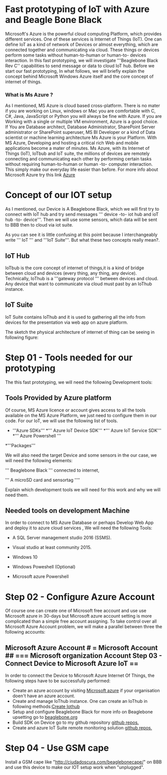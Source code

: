 # Fast prototyping of IoT with Azure and Beagle Bone Black 
Microsoft's Azure is the powerful cloud computing Platform, which provides different services. One of these services is Internet of Things (IoT). One can define IoT as a kind of network of Devices or  almost everything, which are connected together and communicating via cloud. These things or devices perform some tasks without human-to-human or human-to- devices interaction. In this fast prototyping, we will investigate '''Beaglebone Black Rev C'' capabilities to send message or data to cloud IoT hub.  Before we start our fast prototyping, In what follows, we will  briefly explain the concept behind Microsoft Windows Azure itself and the core concept of internet of things.
### What is Ms Azure ? 


As I mentioned, MS Azure is cloud based cross-platform. There is no mater if you are working on Linux, windows or Mac you are comfortable with C, C#, Java, JavaScript or Python you will always be fine with Azure. If you are  Working with a single or multiple VM environment, Azure is a good choice. If You are Database architect, Database  Administrator, SharePoint Server administrator or SharePoint superuser, MS BI Developer or a kind of Data scientist or machine learning architecture Ms Azure is your Platform. With MS Azure, Developing and hosting a critical rich Web and mobile  applications become a mater of minutes. Ms Azure, with its Internet of Things (IoT), IoTbub and IoT suite, the millions of devices are remotely connecting and communicating  each other by performing certain tasks without requiring  human-to-human or human -to- computer interaction. This simply make our everyday life easier than before. For more info about Microsoft Azure try this link [Azure](https://azure.microsoft.com/en-us/?v=17.14)

# Concept of our IOT setup 

As I mentioned, our Device is A Beaglebone Black, which we will first try to connect with IoT hub and try send messages ''' device -to- iot hub and ioT hub -to- device'''. Then we will use some sensors, which data will be sent to BBB then to cloud via iot suite.

As you can see it is little confusing  at this point because I interchangeably write ''' IoT ''' and  '''IoT Suite'''. But what these two  concepts really mean?.

## IoT Hub 
IoTbub is the core concept of internet of things,it is a kind of bridge between cloud and devices (every thing, any thing, any device). Technically, IoThub is a '''gateway protocol '''  between devices and cloud. Any device that want to communicate via cloud must past by an IoThub instance.

## IoT Suite 
IoT Suite contains IoThub and it is used to gathering all the info from devices for the presentation via web app on azure platform.   

The sketch the  physical architecture of internet of thing can be seeing in following figure:

# Step 01 - Tools needed for our prototyping 
The this fast prototyping, we will need the following Development tools:

## Tools Provided by Azure platform 
Of course, MS Azure licence or account  gives access to all the tools available on the MS Azure Platform, we just need to configure them in our code.
For our IoT, we will use the following list of tools.

* '''Azure SDKs'''
    *''' Azure IoT Device SDK'''
    *''' Azure IoT Service SDK''' 
    *''' Azure Powershell '''

*'''Packages'''

We will also need the target Device and some sensors in the our case, we will need the following elements:

''' Beaglebone Black ''' connected to internet,

''' A microSD card and sensortag ''''


Explain which development tools we will need for this work and why we will need them.

## Needed tools on development Machine 
In order to connect to MS Azure Database or perhaps Develop Web App   and deploy it to azure cloud services , We will need the following Tools:
* A SQL Server management studio 2016 (SSMS).

* Visual studio at least  community 2015.

* Windows 10

* Windows Poweshell (Optional)

* Microsoft azure Powershell

# Step 02 - Configure Azure Account 

Of course one can create one of Microsoft free account and use use Microsoft azure in 30-days but Microsoft azure account setting is more complicated than a simple free account assigning. To take control over all Microsoft Azure Account problem, we will make a parallel between three the following accounts:
## Microsoft Azure Account # = Microsoft Account ## === Microsoft organization Account  Step 03 - Connect Device to Microsoft Azure IoT ==

In order to connect the Device to Microsoft Azure Internet Of Things, the following steps have to be successfully performed:

* Create an azure account by visiting [Microsoft azure](https://azure.microsoft.com/en-us/?v=17.14) if your organisation doen't have an azure account.
* Create and manage IoThub instance. One can  create an IoThub in following methods:[Create Iothub](https://docs.microsoft.com/en-us/azure/iot-hub/iot-hub-create-through-portal)
* Setup and configure Beaglebone Black  for more info on Beaglebone upsetting go to [ beaglebone.org](http://beagleboard.org/)
* Build SDK on Device go to my github repository [github repos.](https://github.com/souareyo/azure_iot_bbb_setup)
* Create and azure IoT Suite remote monitoring solution [github repos.](https://github.com/souareyo/azure_iot_bbb_setup)

# Step 04 - Use GSM cape 

Install a GSM cape like "http://ciudadoscura.com/beaglebonecape/" on BBB and use this device to make our IOT setup work when "unplugged".
